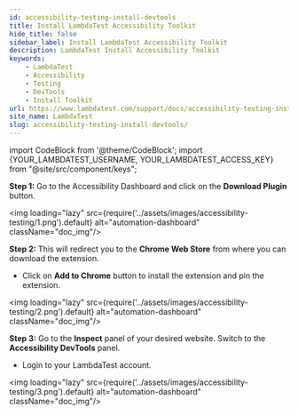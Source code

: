 ```yaml
---
id: accessibility-testing-install-devtools
title: Install LambdaTest Accessibility Toolkit
hide_title: false
sidebar_label: Install LambdaTest Accessibility Toolkit
description: LambdaTest Install Accessibility Toolkit
keywords:
    - LambdaTest
    - Accessibility
    - Testing
    - DevTools
    - Install Toolkit
url: https://www.lambdatest.com/support/docs/accessibility-testing-install-devtools/
site_name: LambdaTest
slug: accessibility-testing-install-devtools/
---
```


import CodeBlock from '@theme/CodeBlock';
import {YOUR_LAMBDATEST_USERNAME, YOUR_LAMBDATEST_ACCESS_KEY} from "@site/src/component/keys";

<script type="application/ld+json"
      dangerouslySetInnerHTML={{ __html: JSON.stringify({
       "@context": "https://schema.org",
        "@type": "BreadcrumbList",
        "itemListElement": [{
          "@type": "ListItem",
          "position": 1,
          "name": "Home",
          "item": "https://www.lambdatest.com"
        },{
          "@type": "ListItem",
          "position": 2,
          "name": "Support",
          "item": "https://www.lambdatest.com/support/docs/"
        },{
          "@type": "ListItem",
          "position": 3,
          "name": "What is Accessibility Testing",
          "item": "https://www.lambdatest.com/support/docs/accessibility-testing-install-devtools/"
        }]
      })
    }}
></script>

**Step 1:** Go to the Accessibility Dashboard and click on the **Download Plugin** button.

<img loading="lazy" src={require('../assets/images/accessibility-testing/1.png').default} alt="automation-dashboard" className="doc_img"/>

**Step 2:** This will redirect you to the **Chrome Web Store** from where you can download the extension.

- Click on **Add to Chrome** button to install the extension and pin the extension.

<img loading="lazy" src={require('../assets/images/accessibility-testing/2.png').default} alt="automation-dashboard" className="doc_img"/>

**Step 3:** Go to the **Inspect** panel of your desired website. Switch to the **Accessibility DevTools** panel.

- Login to your LambdaTest account.

<img loading="lazy" src={require('../assets/images/accessibility-testing/3.png').default} alt="automation-dashboard" className="doc_img"/>